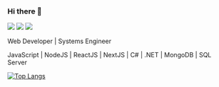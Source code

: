 ### Hi there 👋

<div>
<a href="https://instagram.com/dfmartz" target="_blank"><img src="https://img.shields.io/badge/-Instagram-69D6FF?style=for-the-badge&logo=instagram&logoColor=white" target="_blank"></a>
<a href = "mailto:davidf.martinez.br@gmail.com"><img src="https://img.shields.io/badge/Gmail-69D6FF?style=for-the-badge&logo=gmail&logoColor=white" target="_blank"></a>
<a href="https://www.linkedin.com/in/anabeatrizdev" target="_blank"><img src="https://img.shields.io/badge/-LinkedIn-FF69B4?style=for-the-badge&logo=linkedin&logoColor=white" target="_blank"></a>   
</div>

Web Developer | Systems Engineer

JavaScript | NodeJS | ReactJS | NextJS | C# | .NET | MongoDB | SQL Server

<!-- [![David's GitHub stats](https://github-readme-stats.vercel.app/api?username=dfmartz&show_icons=true&theme=radical)](https://github.com/anuraghazra/github-readme-stats) -->

[![Top Langs](https://github-readme-stats.vercel.app/api/top-langs/?username=dfmartz&layout=compact&theme=transparent)](https://github.com/anuraghazra/github-readme-stats)

<!--
**davomb/davomb** is a ✨ _special_ ✨ repository because its `README.md` (this file) appears on your GitHub profile.

Here are some ideas to get you started:

- 🔭 I’m currently working on ...
- 🌱 I’m currently learning ...
- 👯 I’m looking to collaborate on ...
- 🤔 I’m looking for help with ...
- 💬 Ask me about ...
- 📫 How to reach me: ...
- 😄 Pronouns: ...
- ⚡ Fun fact: ...
-->
